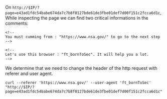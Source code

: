 On `http://$IP/?page=e43ad1fdc54babe674da7c7b8f0127bde61de3fbe01def7d00f151c2fcca6d1c`, While inspecting the page we can find two critical informations in the comments:

```
<!--
You must cumming from : "https://www.nsa.gov/" to go to the next step
-->
```

```
<!--
Let's use this browser : "ft_bornToSec". It will help you a lot.
-->
```

We determine that we need to change the header of the http request with referer and user agent.

```
curl --referer 'https://www.nsa.gov/' --user-agent 'ft_bornToSec' "http://$IP/?page=e43ad1fdc54babe674da7c7b8f0127bde61de3fbe01def7d00f151c2fcca6d1c"
```
